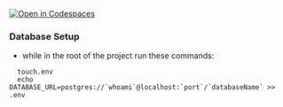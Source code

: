 [![Open in Codespaces](https://classroom.github.com/assets/launch-codespace-7f7980b617ed060a017424585567c406b6ee15c891e84e1186181d67ecf80aa0.svg)](https://classroom.github.com/open-in-codespaces?assignment_repo_id=12502855)

### Database Setup
  - while in the root of the project run these commands:
```
  touch.env
  echo DATABASE_URL=postgres://`whoami`@localhost:`port`/`databaseName` >> .env
```
